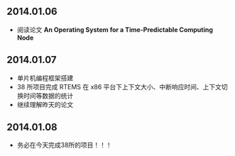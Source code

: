 ## 2014.01.06
* 阅读论文 **An Operating System for a Time-Predictable Computing Node**


## 2014.01.07
* 单片机编程框架搭建
* 38 所项目完成 RTEMS 在 x86 平台下上下文大小、中断响应时间、上下文切换时间等数据的统计
* 继续理解昨天的论文


## 2014.01.08
* 务必在今天完成38所的项目！！！


